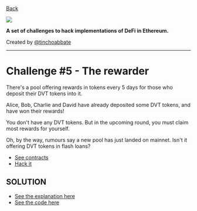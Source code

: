 [Back]('../../README.md)

![](../../cover.png)

**A set of challenges to hack implementations of DeFi in Ethereum.**

Created by [@tinchoabbate](https://twitter.com/tinchoabbate)

---
# Challenge #5 - The rewarder

There's a pool offering rewards in tokens every 5 days for those who deposit their DVT tokens into it.

Alice, Bob, Charlie and David have already deposited some DVT tokens, and have won their rewards!

You don't have any DVT tokens. But in the upcoming round, you must claim most rewards for yourself.

Oh, by the way, rumours say a new pool has just landed on mainnet. Isn't it offering DVT tokens in flash loans?

- [See contracts](../../contracts/the-rewarder)
- [Hack it](./the-rewarder.challenge.js)

## SOLUTION
- [See the explanation here](./SOLUTION.md)
- [See the code here](./the-rewarder.challenge.solved.js)